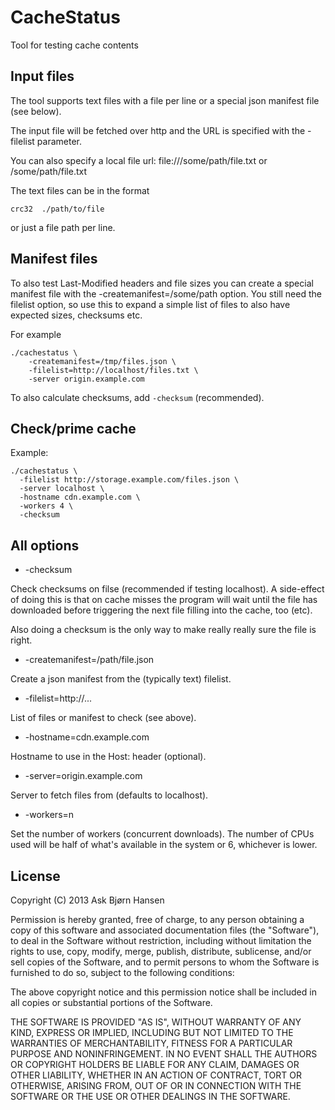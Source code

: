 # CacheStatus

Tool for testing cache contents

## Input files

The tool supports text files with a file per line or a special json manifest file (see below).

The input file will be fetched over http and the URL is specified with the -filelist parameter.

You can also specify a local file url: file:///some/path/file.txt or /some/path/file.txt

The text files can be in the format

    crc32  ./path/to/file

or just a file path per line.

## Manifest files

To also test Last-Modified headers and file sizes you can create a special manifest file with
the -createmanifest=/some/path option. You still need the filelist option, so use this to
expand a simple list of files to also have expected sizes, checksums etc.

For example

    ./cachestatus \
    	-createmanifest=/tmp/files.json \
    	-filelist=http://localhost/files.txt \
    	-server origin.example.com

To also calculate checksums, add `-checksum` (recommended).

## Check/prime cache

Example:

	./cachestatus \
	  -filelist http://storage.example.com/files.json \
	  -server localhost \
	  -hostname cdn.example.com \
	  -workers 4 \
	  -checksum

## All options

* -checksum

Check checksums on filse (recommended if testing localhost). A side-effect of doing this is that
on cache misses the program will wait until the file has downloaded before triggering the next
file filling into the cache, too (etc).

Also doing a checksum is the only way to make really really sure the file is right.

* -createmanifest=/path/file.json

Create a json manifest from the (typically text) filelist.

* -filelist=http://...

List of files or manifest to check (see above).

* -hostname=cdn.example.com

Hostname to use in the Host: header (optional).

* -server=origin.example.com

Server to fetch files from (defaults to localhost).

* -workers=n

Set the number of workers (concurrent downloads). The number of CPUs used will be half of what's available in the system or 6, whichever is lower.


## License

Copyright (C) 2013 Ask Bjørn Hansen

Permission is hereby granted, free of charge, to any person obtaining
a copy of this software and associated documentation files (the
"Software"), to deal in the Software without restriction, including
without limitation the rights to use, copy, modify, merge, publish,
distribute, sublicense, and/or sell copies of the Software, and to
permit persons to whom the Software is furnished to do so, subject to
the following conditions:

The above copyright notice and this permission notice shall be
included in all copies or substantial portions of the Software.

THE SOFTWARE IS PROVIDED "AS IS", WITHOUT WARRANTY OF ANY KIND,
EXPRESS OR IMPLIED, INCLUDING BUT NOT LIMITED TO THE WARRANTIES OF
MERCHANTABILITY, FITNESS FOR A PARTICULAR PURPOSE AND
NONINFRINGEMENT. IN NO EVENT SHALL THE AUTHORS OR COPYRIGHT HOLDERS BE
LIABLE FOR ANY CLAIM, DAMAGES OR OTHER LIABILITY, WHETHER IN AN ACTION
OF CONTRACT, TORT OR OTHERWISE, ARISING FROM, OUT OF OR IN CONNECTION
WITH THE SOFTWARE OR THE USE OR OTHER DEALINGS IN THE SOFTWARE.
